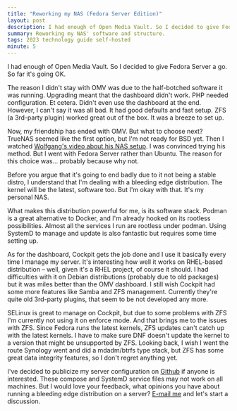 ```yaml
---
title: "Reworking my NAS (Fedora Server Edition)"
layout: post
description: I had enough of Open Media Vault. So I decided to give Fedora Server a go. So far it's going OK.
summary: Reworking my NAS' software and structure.
tags: 2023 technology guide self-hosted
minute: 5
---
```


I had enough of Open Media Vault. So I decided to give Fedora Server a go. So far it's going OK.

The reason I didn't stay with OMV was due to the half-botched software it was running. Upgrading meant that the dashboard didn't work. PHP needed configuration. Et cetera. Didn't even use the dashboard at the end. However, I can't say it was all bad. It had good defaults and fast setup. ZFS (a 3rd-party plugin) worked great out of the box. It was a breeze to set up.

Now, my friendship has ended with OMV. But what to choose next? TrueNAS seemed like the first option, but I'm not ready for BSD yet. Then I watched [Wolfgang's video about his NAS setup](https://www.youtube.com/watch?v=f5jNJDaztqk). I was convinced trying his method. But I went with Fedora Server rather than Ubuntu. The reason for this choice was... probably because why not.

Before you argue that it's going to end badly due to it not being a stable distro, I understand that I'm dealing with a bleeding edge distribution. The kernel will be the latest, software too. But I'm okay with that. It's my personal NAS.

What makes this distribution powerful for me, is its software stack. Podman is a great alternative to Docker, and I'm already hooked on its rootless possibilities. Almost all the services I run are rootless under podman. Using SystemD to manage and update is also fantastic but requires some time setting up.

As for the dashboard, Cockpit gets the job done and I use it basically every time I manage my server. It's interesting how well it works on RHEL-based distribution – well, given it's a RHEL project, of course it should. I had difficulties with it on Debian distributions (probably due to old packages) but it was miles better than the OMV dashboard. I still wish Cockpit had some more features like Samba and ZFS management. Currently they're quite old 3rd-party plugins, that seem to be not developed any more.

SELinux is great to manage on Cockpit, but due to some problems with ZFS I'm currently not using it on enforce mode. And that brings me to the issues with ZFS. Since Fedora runs the latest kernels, ZFS updates can't catch up with the latest kernels. I have to make sure DNF doesn't update the kernel to a version that might be unsupported by ZFS. Looking back, I wish I went the route Synology went and did a mdadm/btrfs type stack, but ZFS has some great data integrity features, so I don't regret anything yet.

I've decided to publicize my server configuration on [Github](https://github.com/tenseoverflow/infrastructure) if anyone is interested. These compose and SystemD service files may not work on all machines. But I would love your feedback, what opinions you have about running a bleeding edge distribution on a server? [E-mail me](mailto:contact@hen.ee) and let's start a discussion.